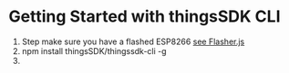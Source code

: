 # Getting Started with thingsSDK CLI

1. Step make sure you have a flashed ESP8266 [see Flasher.js](../flasher.js/index.md)
2. npm install thingsSDK/thingssdk-cli -g
3. 

